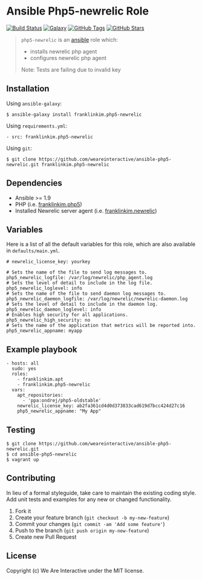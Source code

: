 # Ansible Php5-newrelic Role

[![Build Status](https://img.shields.io/travis/weareinteractive/ansible-php5-newrelic.svg)](https://travis-ci.org/weareinteractive/ansible-php5-newrelic)
[![Galaxy](http://img.shields.io/badge/galaxy-franklinkim.php5-newrelic-blue.svg)](https://galaxy.ansible.com/list#/roles/1459)
[![GitHub Tags](https://img.shields.io/github/tag/weareinteractive/ansible-php5-newrelic.svg)](https://github.com/weareinteractive/ansible-php5-newrelic)
[![GitHub Stars](https://img.shields.io/github/stars/weareinteractive/ansible-php5-newrelic.svg)](https://github.com/weareinteractive/ansible-php5-newrelic)

> `php5-newrelic` is an [ansible](http://www.ansible.com) role which:
>
> * installs newrelic php agent
> * configures newrelic php agent
>
> Note: Tests are failing due to invalid key

## Installation

Using `ansible-galaxy`:

```
$ ansible-galaxy install franklinkim.php5-newrelic
```

Using `requirements.yml`:

```
- src: franklinkim.php5-newrelic
```

Using `git`:

```
$ git clone https://github.com/weareinteractive/ansible-php5-newrelic.git franklinkim.php5-newrelic
```

## Dependencies

* Ansible >= 1.9
* PHP (i.e. [franklinkim.php5](https://galaxy.ansible.com/list#/roles/1401))
* Installed Newrelic server agent (i.e. [franklinkim.newrelic]())

## Variables

Here is a list of all the default variables for this role, which are also available in `defaults/main.yml`.

```
# newrelic_license_key: yourkey

# Sets the name of the file to send log messages to.
php5_newrelic_logfile: /var/log/newrelic/php_agent.log
# Sets the level of detail to include in the log file.
php5_newrelic_loglevel: info
# Sets the name of the file to send daemon log messages to.
php5_newrelic_daemon_logfile: /var/log/newrelic/newrelic-daemon.log
# Sets the level of detail to include in the daemon log.
php5_newrelic_daemon_loglevel: info
# Enables high security for all applications.
php5_newrelic_high_security: no
# Sets the name of the application that metrics will be reported into.
php5_newrelic_appname: myapp
```

## Example playbook

```
- hosts: all
  sudo: yes
  roles:
    - franklinkim.apt
    - franklinkim.php5-newrelic
  vars:
    apt_repositories:
      - 'ppa:ondrej/php5-oldstable'
    newrelic_license_key: ab2fa361cd4d0d373833cad619d7bcc424d27c16
    php5_newrelic_appname: "My App"
```

## Testing

```
$ git clone https://github.com/weareinteractive/ansible-php5-newrelic.git
$ cd ansible-php5-newrelic
$ vagrant up
```

## Contributing
In lieu of a formal styleguide, take care to maintain the existing coding style. Add unit tests and examples for any new or changed functionality.

1. Fork it
2. Create your feature branch (`git checkout -b my-new-feature`)
3. Commit your changes (`git commit -am 'Add some feature'`)
4. Push to the branch (`git push origin my-new-feature`)
5. Create new Pull Request

## License
Copyright (c) We Are Interactive under the MIT license.
